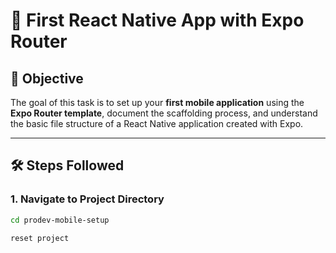 # 🚀 First React Native App with Expo Router

## 📌 Objective
The goal of this task is to set up your **first mobile application** using the **Expo Router template**, document the scaffolding process, and understand the basic file structure of a React Native application created with Expo.

---

## 🛠️ Steps Followed

### 1. Navigate to Project Directory
```bash
cd prodev-mobile-setup

reset project
